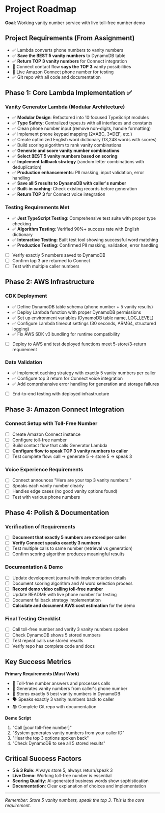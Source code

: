 # Project Roadmap

**Goal**: Working vanity number service with live toll-free number demo

## Project Requirements (From Assignment)
- ✅ Lambda converts phone numbers to vanity numbers
- ✅ **Save the BEST 5 vanity numbers** to DynamoDB table
- ✅ **Return TOP 3 vanity numbers** for Connect integration
- 🔄 Connect contact flow **says the TOP 3** vanity possibilities
- 🔄 Live Amazon Connect phone number for testing
- ✅ Git repo with all code and documentation

## Phase 1: Core Lambda Implementation ✅

### Vanity Generator Lambda (Modular Architecture)
- ✅ **Modular Design**: Refactored into 10 focused TypeScript modules
- ✅ **Type Safety**: Centralized types.ts with all interfaces and constants
- ✅ Clean phone number input (remove non-digits, handle formatting)
- ✅ Implement phone keypad mapping (2=ABC, 3=DEF, etc.)
- ✅ Create optimized English word dictionary (13,248 words with scores)
- ✅ Build scoring algorithm to rank vanity combinations
- ✅ **Generate and score vanity number combinations**
- ✅ **Select BEST 5 vanity numbers based on scoring**
- ✅ **Implement fallback strategy** (random letter combinations with deduplication)
- ✅ **Production enhancements**: PII masking, input validation, error handling
- ✅ **Save all 5 results to DynamoDB with caller's number**
- ✅ **Built-in caching**: Check existing records before generation
- ✅ **Return TOP 3** for Connect voice integration

### Testing Requirements Met
- ✅ **Jest TypeScript Testing**: Comprehensive test suite with proper type checking
- ✅ **Algorithm Testing**: Verified 90%+ success rate with English dictionary
- ✅ **Interactive Testing**: Built test tool showing successful word matching
- ✅ **Production Testing**: Confirmed PII masking, validation, error handling
- [ ] Verify exactly 5 numbers saved to DynamoDB
- [ ] Confirm top 3 are returned to Connect
- [ ] Test with multiple caller numbers

## Phase 2: AWS Infrastructure

### CDK Deployment
- ✅ Define DynamoDB table schema (phone number + 5 vanity results)
- ✅ Deploy Lambda function with proper DynamoDB permissions
- ✅ Set up environment variables (DynamoDB table name, LOG_LEVEL)
- ✅ Configure Lambda timeout settings (30 seconds, ARM64, structured logging)
- ✅ Fix AWS SDK v3 bundling for runtime compatibility
- [ ] Deploy to AWS and test deployed functions meet 5-store/3-return requirement

### Data Validation
- ✅ Implement caching strategy with exactly 5 vanity numbers per caller
- ✅ Configure top 3 return for Connect voice integration
- ✅ Add comprehensive error handling for generation and storage failures
- [ ] End-to-end testing with deployed infrastructure

## Phase 3: Amazon Connect Integration

### Connect Setup with Toll-Free Number
- [ ] Create Amazon Connect instance
- [ ] Configure toll-free number
- [ ] Build contact flow that calls Generator Lambda
- [ ] **Configure flow to speak TOP 3 vanity numbers to caller**
- [ ] Test complete flow: call → generate 5 → store 5 → speak 3

### Voice Experience Requirements
- [ ] Connect announces "Here are your top 3 vanity numbers:"
- [ ] Speaks each vanity number clearly
- [ ] Handles edge cases (no good vanity options found)
- [ ] Test with various phone numbers

## Phase 4: Polish & Documentation

### Verification of Requirements
- [ ] **Document that exactly 5 numbers are stored per caller**
- [ ] **Verify Connect speaks exactly 3 numbers**
- [ ] Test multiple calls to same number (retrieval vs generation)
- [ ] Confirm scoring algorithm produces meaningful results

### Documentation & Demo
- [ ] Update development journal with implementation details
- [ ] Document scoring algorithm and AI word selection process
- [ ] **Record demo video calling toll-free number**
- [ ] Update README with live phone number for testing
- [ ] Document fallback strategy implementation
- [ ] **Calculate and document AWS cost estimation** for the demo

### Final Testing Checklist
- [ ] Call toll-free number and verify 3 vanity numbers spoken
- [ ] Check DynamoDB shows 5 stored numbers
- [ ] Test repeat calls use stored results
- [ ] Verify repo has complete code and docs

## Key Success Metrics

**Primary Requirements (Must Work)**
- 📱 Toll-free number answers and processes calls
- 🔢 Generates vanity numbers from caller's phone number
- 💾 Stores exactly 5 best vanity numbers in DynamoDB
- 🗣️ Speaks exactly 3 vanity numbers back to caller
- 📚 Complete Git repo with documentation

**Demo Script**
1. "Call [your toll-free number]"
2. "System generates vanity numbers from your caller ID"
3. "Hear the top 3 options spoken back"
4. "Check DynamoDB to see all 5 stored results"

## Critical Success Factors

- **5 & 3 Rule**: Always store 5, always return/speak 3
- **Live Demo**: Working toll-free number is essential
- **Scoring Quality**: AI-generated business words show sophistication
- **Documentation**: Clear explanation of choices and implementation

---

*Remember: Store 5 vanity numbers, speak the top 3. This is the core requirement.*